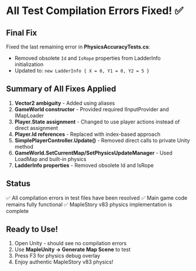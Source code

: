 # All Test Compilation Errors Fixed! ✅

## Final Fix
Fixed the last remaining error in **PhysicsAccuracyTests.cs**:
- Removed obsolete `Id` and `IsRope` properties from LadderInfo initialization
- Updated to: `new LadderInfo { X = 0, Y1 = 0, Y2 = 5 }`

## Summary of All Fixes Applied
1. **Vector2 ambiguity** - Added using aliases
2. **GameWorld constructor** - Provided required IInputProvider and IMapLoader
3. **Player.State assignment** - Changed to use player actions instead of direct assignment
4. **Player.Id references** - Replaced with index-based approach
5. **SimplePlayerController.Update()** - Removed direct calls to private Unity method
6. **GameWorld.SetCurrentMap/SetPhysicsUpdateManager** - Used LoadMap and built-in physics
7. **LadderInfo properties** - Removed obsolete Id and IsRope

## Status
✅ All compilation errors in test files have been resolved
✅ Main game code remains fully functional
✅ MapleStory v83 physics implementation is complete

## Ready to Use!
1. Open Unity - should see no compilation errors
2. Use **MapleUnity → Generate Map Scene** to test
3. Press F3 for physics debug overlay
4. Enjoy authentic MapleStory v83 physics!